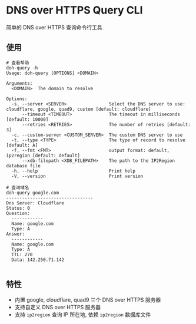 # DNS over HTTPS Query CLI

简单的 DNS over HTTPS 查询命令行工具

## 使用

```shell
# 查看帮助
doh-query -h
Usage: doh-query [OPTIONS] <DOMAIN>

Arguments:
  <DOMAIN>  The domain to resolve

Options:
  -s, --server <SERVER>                Select the DNS server to use: cloudflare, google, quad9, custom [default: cloudflare]
      --timeout <TIMEOUT>              The timeout in milliseconds [default: 10000]
      --retries <RETRIES>              The number of retries [default: 3]
  -c, --custom-server <CUSTOM_SERVER>  The custom DNS server to use
  -t, --type <TYPE>                    The type of record to resolve [default: A]
  -f, --fmt <FMT>                      output format: default, ip2region [default: default]
      --xdb-filepath <XDB_FILEPATH>    The path to the IP2Region database file
  -h, --help                           Print help
  -V, --version                        Print version

# 查询域名
doh-query google.com
---------------------------------
Dns Server: Cloudflare
Status: 0
Question:
  ------------
  Name: google.com
  Type: A
Answer:
  ------------
  Name: google.com
  Type: A
  TTL: 270
  Data: 142.250.71.142


```

## 特性

- 内置 google, cloudflare, quad9 三个 DNS over HTTPS 服务器
- 支持自定义 DNS over HTTPS 服务器
- 支持 `ip2region` 查询 IP 所在地, 依赖 `ip2region` 数据库文件
